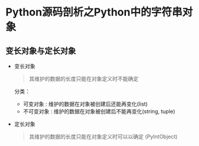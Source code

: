# Python源码剖析之Python中的字符串对象

## 变长对象与定长对象
* 变长对象
	> 其维护的数据的长度只能在对象定义时不能确定

	分类：
	* 可变对象		: 维护的数据在对象被创建后还能再变化(list)
	* 不可变对象	: 维护的数据在对象被创建后不能再变化(string, tuple)

* 定长对象
	> 其维护的数据的长度只能在对象定义时可以以确定 (PyIntObject)


























